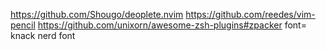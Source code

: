 https://github.com/Shougo/deoplete.nvim
https://github.com/reedes/vim-pencil
https://github.com/unixorn/awesome-zsh-plugins#zpacker
font= knack nerd font
